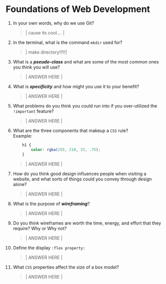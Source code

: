# Foundations of Web Development
01. In your own words, why do we use Git?
    > | cause its cool.... |

02. In the terminal, what is the command `mkdir` used for?
    > | make directory!!!!!|

03. What is a ***pseudo-class*** and what are some of the most common ones you think you will use?
    > | ANSWER HERE |

04. What is ***specificity*** and how might you use it to your benefit?
    > | ANSWER HERE |

05. What problems do you think you could run into if you over-utilized the `!important` feature?
    > | ANSWER HERE |

06. What are the three components that makeup a `CSS` rule? <br> Example:

    ```css
        h1 {
            color: rgba(255, 210, 33, .75);
        }
    ```

    > | ANSWER HERE |

07. How do you think good design influences people when visiting a website, and what sorts of things could you convey through design alone?
    > | ANSWER HERE |

08. What is the purpose of ***wireframing***?
    > | ANSWER HERE |

09. Do you think wireframes are worth the time, energy, and effort that they require? Why or Why not?
    > | ANSWER HERE |

10. Define the display `:flex property:`
    > | ANSWER HERE |

11. What `CSS` properties affect the size of a box model?
    > | ANSWER HERE |
